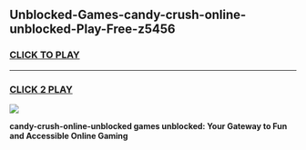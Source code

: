 
## Unblocked-Games-candy-crush-online-unblocked-Play-Free-z5456
<h3>
<a href="https://premium76.site?title=candy-crush-online-unblocked&ref=19M">CLICK TO PLAY</a></h3>
<hr>

<h3>
<a href="https://premium76.site?title=candy-crush-online-unblocked&ref=19M">CLICK 2 PLAY</a>
  
</h3>

<a href="https://premium76.site?title=candy-crush-online-unblocked&ref=19M"><img src="https://clearcache.store/games.png"></a>


**candy-crush-online-unblocked games unblocked: Your Gateway to Fun and Accessible Online Gaming**
